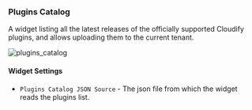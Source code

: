 ### Plugins Catalog
A widget listing all the latest releases of the officially supported Cloudify plugins, and allows uploading them to the current tenant. 

![plugins_catalog](https://docs.cloudify.co/4.5.0/images/ui/widgets/plugins-catalog.png)

#### Widget Settings
* `Plugins Catalog JSON Source`  - The json file from which the widget reads the plugins list. 
